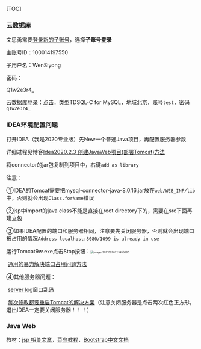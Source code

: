 [TOC]

### 云数据库

文思勇需要[登录新的子账号](https://cloud.tencent.com/login/subAccount/100014197550?type=subAccount)，选择**子账号登录**

主账号ID：100014197550

子用户名：WenSiyong

密码：

Q1w2e3r4_

云数据库登录：[点击](https://dms.cloud.tencent.com/#/login)，类型TDSQL-C for MySQL，地域北京，账号`test`，密码`q1w2e3r4_`

### IDEA环境配置问题

打开IDEA（我是2020专业版）先New一个普通Java项目，再配置服务器参数

详细过程见博客[Idea2020.2.3 创建JavaWeb项目(部署Tomcat)方法](https://www.cnblogs.com/rain-alone/p/14015193.html)

将connector的jar包复制到项目中，右键`add as library`

注意：

①IDEA的Tomcat需要把mysql-connector-java-8.0.16.jar放在`web/WEB_INF/lib`中，否则就会出现`Class.forName`错误

②jsp中import的java class不能是直接在root directory下的，需要在src下面再建立包

③如果IDEA配置的端口和服务器相同，注意要先关闭服务器，否则就会出现端口被占用的情况`Address localhost:8080/1099 is already in use`

运行Tomcat9w.exe点击Stop按钮：<img src="https://i.loli.net/2021/09/26/ltq31rFaInXgBcE.png" alt="image-20210926223956880" style="zoom:50%;" />

​	[通用的暴力解决端口占用问题方法](https://blog.csdn.net/qq_41428711/article/details/85008961)

④其他服务器问题：

​	[server log窗口乱码](https://blog.csdn.net/slow_sparrow/article/details/109813868)

​	[每次修改都要重启Tomcat的解决方案](https://blog.csdn.net/weixin_44763595/article/details/113041788)（注意关闭服务器是点击两次红色正方形，退出IDEA一定要关闭服务器！！！）

### Java Web

教材：[jsp 相关文章](https://segmentfault.com/blog/java_3y?search=jsp)，[菜鸟教程](https://www.runoob.com/jsp/jsp-tutorial.html)，[Bootstrap中文文档](https://v3.bootcss.com/components/#btn-groups)

